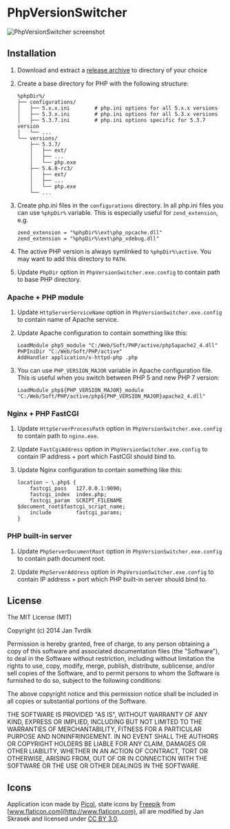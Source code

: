 # PhpVersionSwitcher

![PhpVersionSwitcher screenshot](http://skladka.merxes.cz/img/phpversionswitcher.png?v=2)


## Installation

1. Download and extract a [release archive](https://github.com/JanTvrdik/PhpVersionSwitcher/releases) to directory of your choice

2. Create a base directory for PHP with the following structure:
	```
	%phpDir%/
	├── configurations/
	│   ├── 5.x.x.ini        # php.ini options for all 5.x.x versions
	│   ├── 5.3.x.ini        # php.ini options for all 5.3.x versions
	│   ├── 5.3.7.ini        # php.ini options specific for 5.3.7 version
	│   └── ...
	└── versions/
	    ├── 5.3.7/
	    │   ├── ext/
	    │   ├── ...
	    │   └── php.exe
	    ├── 5.6.0-rc3/
	    │   ├── ext/
	    │   ├── ...
	    │   └── php.exe
	    └── ...
	```

3. Create php.ini files in the `configurations` directory. In all php.ini files you can use `%phpDir%` variable. This is especially useful for `zend_extension`, e.g.
	```
	zend_extension = "%phpDir%\ext\php_opcache.dll"
	zend_extension = "%phpDir%\ext\php_xdebug.dll"
	```

4. The active PHP version is always symlinked to `%phpDir%\active`. You may want to add this directory to `PATH`.

5. Update `PhpDir` option in `PhpVersionSwitcher.exe.config` to contain path to base PHP directory.


### Apache + PHP module

1. Update `HttpServerServiceName` option in `PhpVersionSwitcher.exe.config` to contain name of Apache service.

2. Update Apache configuration to contain something like this:
	```
	LoadModule php5_module "C:/Web/Soft/PHP/active/php5apache2_4.dll"
	PHPIniDir "C:/Web/Soft/PHP/active"
	AddHandler application/x-httpd-php .php
	```

3. You can use `PHP_VERSION_MAJOR` variable in Apache configuration file. This is useful when you switch between PHP 5 and new PHP 7 version:
	```
	LoadModule php${PHP_VERSION_MAJOR}_module "C:/Web/Soft/PHP/active/php${PHP_VERSION_MAJOR}apache2_4.dll"
	```

### Nginx + PHP FastCGI

1. Update `HttpServerProcessPath` option in `PhpVersionSwitcher.exe.config` to contain path to `nginx.exe`.

2. Update `FastCgiAddress` option in `PhpVersionSwitcher.exe.config` to contain IP address + port which FastCGI should bind to.

3. Update Nginx configuration to contain something like this:
	```
	location ~ \.php$ {
		fastcgi_pass   127.0.0.1:9090;
		fastcgi_index  index.php;
		fastcgi_param  SCRIPT_FILENAME  $document_root$fastcgi_script_name;
		include        fastcgi_params;
	}
	```

### PHP built-in server

1. Update `PhpServerDocumentRoot` option in `PhpVersionSwitcher.exe.config` to contain path document root.

2. Update `PhpServerAddress` option in `PhpVersionSwitcher.exe.config` to contain IP address + port which PHP built-in server should bind to.


## License

The MIT License (MIT)

Copyright (c) 2014 Jan Tvrdík

Permission is hereby granted, free of charge, to any person obtaining a copy
 of this software and associated documentation files (the "Software"), to deal
 in the Software without restriction, including without limitation the rights
 to use, copy, modify, merge, publish, distribute, sublicense, and/or sell
 copies of the Software, and to permit persons to whom the Software is
 furnished to do so, subject to the following conditions:

The above copyright notice and this permission notice shall be included in
 all copies or substantial portions of the Software.

THE SOFTWARE IS PROVIDED "AS IS", WITHOUT WARRANTY OF ANY KIND, EXPRESS OR
 IMPLIED, INCLUDING BUT NOT LIMITED TO THE WARRANTIES OF MERCHANTABILITY,
 FITNESS FOR A PARTICULAR PURPOSE AND NONINFRINGEMENT. IN NO EVENT SHALL THE
 AUTHORS OR COPYRIGHT HOLDERS BE LIABLE FOR ANY CLAIM, DAMAGES OR OTHER
 LIABILITY, WHETHER IN AN ACTION OF CONTRACT, TORT OR OTHERWISE, ARISING FROM,
 OUT OF OR IN CONNECTION WITH THE SOFTWARE OR THE USE OR OTHER DEALINGS IN
 THE SOFTWARE.


 ## Icons
 Application icon made by [Picol](http://picol.org), state icons by [Freepik](http://www.freepik.com)
 from [www.flaticon.com](http://www.flaticon.com), all are modified by Jan Skrasek and licensed
 under [CC BY 3.0](http://creativecommons.org/licenses/by/3.0/).
